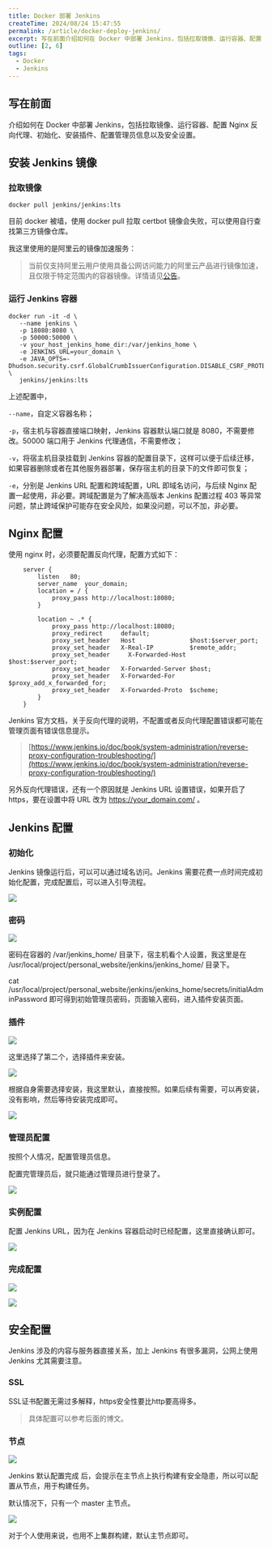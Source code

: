```yaml
---
title: Docker 部署 Jenkins
createTime: 2024/08/24 15:47:55
permalink: /article/docker-deploy-jenkins/
excerpt: 写在前面介绍如何在 Docker 中部署 Jenkins，包括拉取镜像、运行容器、配置 Nginx 反向代理、初始化、安装插件、配置管理员信息以及安全设置。安装 Jenkins 镜像拉取镜像docker pull jenkins/jenkins:lts目前 docker 被墙，使用 docke...
outline: [2, 6]
tags:
  - Docker
  - Jenkins
---
```

## 写在前面
介绍如何在 Docker 中部署 Jenkins，包括拉取镜像、运行容器、配置 Nginx 反向代理、初始化、安装插件、配置管理员信息以及安全设置。

## 安装 Jenkins 镜像
### 拉取镜像
```shell
docker pull jenkins/jenkins:lts
```

目前 docker 被墙，使用 docker pull 拉取 certbot 镜像会失败，可以使用自行查找第三方镜像仓库。

我这里使用的是阿里云的镜像加速服务：

> 当前仅支持阿里云用户使用具备公网访问能力的阿里云产品进行镜像加速，且仅限于特定范围内的容器镜像。详情请见[公告](https://help.aliyun.com/zh/acr/product-overview/product-change-acr-mirror-accelerator-function-adjustment-announcement)。
>

### 运行 Jenkins 容器
```shell
docker run -it -d \
   --name jenkins \
   -p 18080:8080 \
   -p 50000:50000 \
   -v your_host_jenkins_home_dir:/var/jenkins_home \
   -e JENKINS_URL=your_domain \
   -e JAVA_OPTS=-Dhudson.security.csrf.GlobalCrumbIssuerConfiguration.DISABLE_CSRF_PROTECTION=true \
   jenkins/jenkins:lts
```

上述配置中，

`--name`，自定义容器名称；

`-p`，宿主机与容器直接端口映射，Jenkins 容器默认端口就是 8080，不需要修改。50000 端口用于 Jenkins 代理通信，不需要修改；

`-v`，将宿主机目录挂载到 Jenkins 容器的配置目录下，这样可以便于后续迁移，如果容器删除或者在其他服务器部署，保存宿主机的目录下的文件即可恢复；

`-e`，分别是 Jenkins URL 配置和跨域配置，URL 即域名访问，与后续 Nginx 配置一起使用，非必要。跨域配置是为了解决高版本 Jenkins 配置过程 403 等异常问题，禁止跨域保护可能存在安全风险，如果没问题，可以不加，非必要。

## Nginx 配置
使用 nginx 时，必须要配置反向代理，配置方式如下：

```shell
    server {
        listen   80;
        server_name  your_domain;
        location = / {
            proxy_pass http://localhost:18080;
        }
        
        location ~ .* {
            proxy_pass http://localhost:18080;
            proxy_redirect     default;
            proxy_set_header   Host               $host:$server_port;
            proxy_set_header   X-Real-IP          $remote_addr;
            proxy_set_header 	 X-Forwarded-Host   $host:$server_port;
            proxy_set_header   X-Forwarded-Server $host;
            proxy_set_header   X-Forwarded-For    $proxy_add_x_forwarded_for;
            proxy_set_header   X-Forwarded-Proto  $scheme;
        }
    }
```

Jenkins 官方文档，关于反向代理的说明，不配置或者反向代理配置错误都可能在管理页面有错误信息提示。

> [https://www.jenkins.io/doc/book/system-administration/reverse-proxy-configuration-troubleshooting/](https://www.jenkins.io/doc/book/system-administration/reverse-proxy-configuration-troubleshooting/)
>

另外反向代理错误，还有一个原因就是 Jenkins URL 设置错误，如果开启了 https，要在设置中将 URL 改为 https://your_domain.com/ 。

## Jenkins 配置
### 初始化
Jenkins 镜像运行后，可以可以通过域名访问。Jenkins 需要花费一点时间完成初始化配置，完成配置后，可以进入引导流程。

![](../.vuepress/public/images/1724566152903-9097a26a-e904-4e07-a21a-aa38f9245d67.png)

### 密码
![](../.vuepress/public/images/1724515046414-81a66c52-b2d3-449c-852e-9599180c6b74.png)

密码在容器的 /var/jenkins_home/ 目录下，宿主机看个人设置，我这里是在 /usr/local/project/personal_website/jenkins/jenkins_home/ 目录下。

cat /usr/local/project/personal_website/jenkins/jenkins_home/secrets/initialAdminPassword 即可得到初始管理员密码，页面输入密码，进入插件安装页面。

### 插件
![](../.vuepress/public/images/1724515078654-c6bb9880-3054-40a3-80c0-f1b226b34f08.png)

这里选择了第二个，选择插件来安装。

![](../.vuepress/public/images/1724515349586-aa0a2e66-128a-4a4f-8bef-95689a90e618.png)

根据自身需要选择安装，我这里默认，直接按照。如果后续有需要，可以再安装，没有影响，然后等待安装完成即可。

![](../.vuepress/public/images/1724573710521-620261e8-7390-4205-9e90-d2d4c95d760a.png)

### 管理员配置
按照个人情况，配置管理员信息。

配置完管理员后，就只能通过管理员进行登录了。

![](../.vuepress/public/images/1724574296334-696c6c6f-f6f7-4bec-92db-138bc8e6e0f3.png)

### 实例配置
配置 Jenkins URL，因为在 Jenkins 容器启动时已经配置，这里直接确认即可。

![](../.vuepress/public/images/1724574215566-e67a5f33-ed35-4d2e-a3b9-9c0afc0987e0.png)

### 完成配置
![](../.vuepress/public/images/1724574337895-a3a8dfd6-93b5-4cfb-9abf-cd51501bd917.png)



![](../.vuepress/public/images/1724574383478-d0c75435-c6e4-4c17-9b0b-e9a6c695be77.png)

## 安全配置
Jenkins 涉及的内容与服务器直接关系，加上 Jenkins 有很多漏洞，公网上使用 Jenkins 尤其需要注意。

### SSL
SSL证书配置无需过多解释，https安全性要比http要高得多。

> 具体配置可以参考后面的博文。
>

### 节点
![](../.vuepress/public/images/1724595799212-3fa5abaf-1efa-4240-a563-d024386eb5f3.png)

Jenkins 默认配置完成 后，会提示在主节点上执行构建有安全隐患，所以可以配置从节点，用于构建任务。

默认情况下，只有一个 master 主节点。

![](../.vuepress/public/images/1725079580304-067e1c4c-b706-441e-9c41-72ed3d066189.png)

对于个人使用来说，也用不上集群构建，默认主节点即可。

